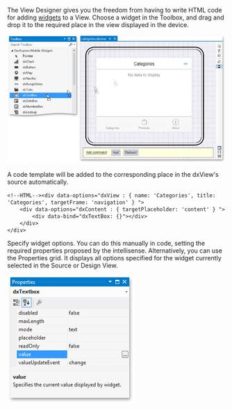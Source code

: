 The View Designer gives you the freedom from having to write HTML code for adding [widgets](/api-reference/10%20UI%20Widgets/dxAccordion '/Documentation/ApiReference/UI_Widgets/') to a View. Choose a widget in the Toolbox, and drag and drop it to the required place in the view displayed in the device.

![Add Widget](/images/DevExtreme/AddWidget.png)

A code template will be added to the corresponding place in the dxView's source automatically.

	<!--HTML--><div data-options="dxView : { name: 'Categories', title: 'Categories', targetFrame: 'navigation' } ">
		<div data-options="dxContent : { targetPlaceholder: 'content' } ">
			<div data-bind="dxTextBox: {}"></div>
		</div>
	</div>

Specify widget options. You can do this manually in code, setting the required properties proposed by the intellisense. Alternatively, you can use the Properties grid. It displays all options specified for the widget currently selected in the Source or Design View.

![Widget Properties](/images/DevExtreme/WidgetProperties.png)
